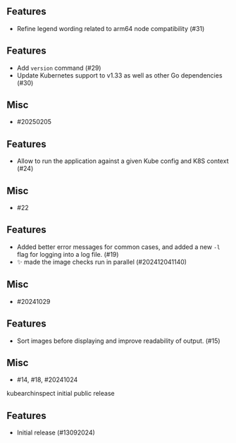 
Features
--------

- Refine legend wording related to arm64 node compatibility (#31)


Features
--------

- Add `version` command (#29)
- Update Kubernetes support to v1.33 as well as other Go dependencies (#30)


Misc
----

- #20250205


Features
--------

- Allow to run the application against a given Kube config and K8S context (#24)


Misc
----

- #22


Features
--------

- Added better error messages for common cases, and added a new `-l` flag for logging into a log file. (#19)
- ✨ made the image checks run in parallel (#202412041140)


Misc
----

- #20241029


Features
--------

- Sort images before displaying and improve readability of output. (#15)


Misc
----

- #14, #18, #20241024


kubearchinspect initial public release


Features
--------

- Initial release (#13092024)
